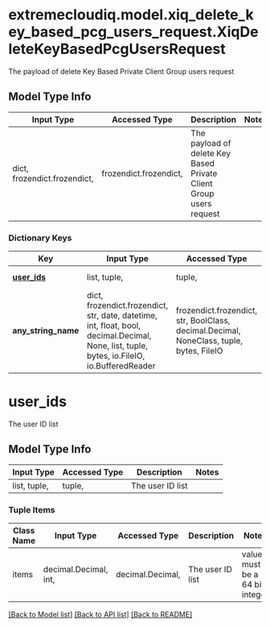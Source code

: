 # extremecloudiq.model.xiq_delete_key_based_pcg_users_request.XiqDeleteKeyBasedPcgUsersRequest

The payload of delete Key Based Private Client Group users request

## Model Type Info
Input Type | Accessed Type | Description | Notes
------------ | ------------- | ------------- | -------------
dict, frozendict.frozendict,  | frozendict.frozendict,  | The payload of delete Key Based Private Client Group users request | 

### Dictionary Keys
Key | Input Type | Accessed Type | Description | Notes
------------ | ------------- | ------------- | ------------- | -------------
**[user_ids](#user_ids)** | list, tuple,  | tuple,  | The user ID list | 
**any_string_name** | dict, frozendict.frozendict, str, date, datetime, int, float, bool, decimal.Decimal, None, list, tuple, bytes, io.FileIO, io.BufferedReader | frozendict.frozendict, str, BoolClass, decimal.Decimal, NoneClass, tuple, bytes, FileIO | any string name can be used but the value must be the correct type | [optional]

# user_ids

The user ID list

## Model Type Info
Input Type | Accessed Type | Description | Notes
------------ | ------------- | ------------- | -------------
list, tuple,  | tuple,  | The user ID list | 

### Tuple Items
Class Name | Input Type | Accessed Type | Description | Notes
------------- | ------------- | ------------- | ------------- | -------------
items | decimal.Decimal, int,  | decimal.Decimal,  | The user ID list | value must be a 64 bit integer

[[Back to Model list]](../../README.md#documentation-for-models) [[Back to API list]](../../README.md#documentation-for-api-endpoints) [[Back to README]](../../README.md)

